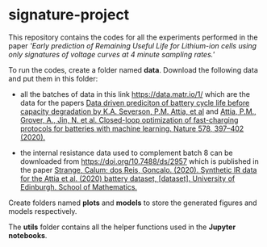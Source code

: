 # signature-project
This repository contains the codes for all the experiments performed in the paper _'Early prediction of Remaining Useful Life for Lithium-ion cells using only signatures of voltage curves at 4 minute sampling rates.'_

To run the codes, create a folder named **data**. Download the following data and put them in this folder:

 - all the batches of data in this link https://data.matr.io/1/ which are the data for the papers [Data driven prediciton of battery cycle life before capacity degradation by K.A. Severson, P.M. Attia, et al](https://www.nature.com/articles/s41560-019-0356-8) and [Attia, P.M., Grover, A., Jin, N. et al. Closed-loop optimization of fast-charging protocols for batteries with machine learning. Nature 578, 397–402 (2020).](https://doi.org/10.1038/s41586-020-1994-5)
 
 - the internal resistance data used to complement batch 8 can be downloaded from https://doi.org/10.7488/ds/2957 which is published in the paper [Strange, Calum; dos Reis, Goncalo. (2020). Synthetic IR data for the Attia et al. (2020) battery dataset, [dataset]. University of Edinburgh. School of Mathematics.](https://doi.org/10.7488/ds/2957)

Create folders named **plots** and **models** to store the generated figures and models respectively.

The **utils** folder contains all the helper functions used in the **Jupyter notebooks**.
